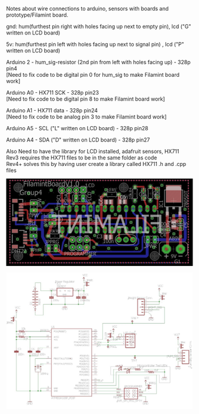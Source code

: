 Notes about wire connections to arduino, sensors with boards and prototype/Filamint board.  

gnd: hum(furthest pin right with holes facing up next to empty pin), lcd ("G" written on LCD board)

5v: hum(furthest pin left with holes facing up next to signal pin) , lcd ("P" written on LCD board)

Arduino 2 - hum_sig-resistor (2nd pin from left with holes facing up) - 328p pin4  
[Need to fix code to be digital pin 0 for hum_sig to make Filamint board work]

Arduino A0 - HX711 SCK -  328p pin23  
[Need to fix code to be digital pin 8 to make Filamint board work]

Arduino A1 - HX711 data - 328p pin24  
[Need to fix code to be analog pin 3 to make Filamint board work]

Arduino A5 - SCL ("L" written on LCD board) - 328p pin28 

Arduino A4 - SDA ("D" written on LCD board) - 328p pin27

Also Need to have the library for LCD installed, adafruit sensors, HX711  
Rev3 requires the HX711 files to be in the same folder as code  
Rev4+ solves this by having user create a library called HX711 .h and .cpp files

![alt text][logo]

[logo]: https://github.com/dherna2/FilaMint/blob/master/code/ece411-t04-filamint-V5.3.jpg "Homer is awsome"

![alt text][logo2]

[logo2]: https://github.com/dherna2/FilaMint/blob/master/code/ece411-t04-filamint-sch-V5.3.jpg "Homer is awsome"


